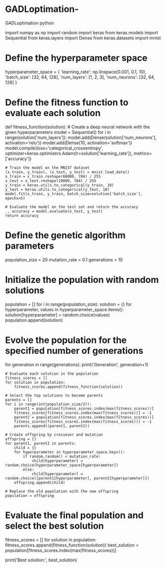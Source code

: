 # GADLoptimation-
GADLoptimation python

import numpy as np
import random
import keras
from keras.models import Sequential
from keras.layers import Dense
from keras.datasets import mnist

# Define the hyperparameter space
hyperparameter_space = {
    'learning_rate': np.linspace(0.001, 0.1, 10),
    'batch_size': [32, 64, 128],
    'num_layers': [1, 2, 3],
    'num_neurons': [32, 64, 128]
}

# Define the fitness function to evaluate each solution
def fitness_function(solution):
    # Create a deep neural network with the given hyperparameters
    model = Sequential()
    for i in range(solution['num_layers']):
        model.add(Dense(solution['num_neurons'], activation='relu'))
    model.add(Dense(10, activation='softmax'))
    model.compile(loss='categorical_crossentropy',
                  optimizer=keras.optimizers.Adam(lr=solution['learning_rate']),
                  metrics=['accuracy'])

    # Train the model on the MNIST dataset
    (x_train, y_train), (x_test, y_test) = mnist.load_data()
    x_train = x_train.reshape(60000, 784) / 255
    x_test = x_test.reshape(10000, 784) / 255
    y_train = keras.utils.to_categorical(y_train, 10)
    y_test = keras.utils.to_categorical(y_test, 10)
    model.fit(x_train, y_train, batch_size=solution['batch_size'], epochs=5)

    # Evaluate the model on the test set and return the accuracy
    _, accuracy = model.evaluate(x_test, y_test)
    return accuracy

# Define the genetic algorithm parameters
population_size = 20
mutation_rate = 0.1
generations = 10

# Initialize the population with random solutions
population = []
for i in range(population_size):
    solution = {}
    for hyperparameter, values in hyperparameter_space.items():
        solution[hyperparameter] = random.choice(values)
    population.append(solution)

# Evolve the population for the specified number of generations
for generation in range(generations):
    print('Generation', generation+1)

    # Evaluate each solution in the population
    fitness_scores = []
    for solution in population:
        fitness_scores.append(fitness_function(solution))

    # Select the top solutions to become parents
    parents = []
    for i in range(int(population_size/2)):
        parent1 = population[fitness_scores.index(max(fitness_scores))]
        fitness_scores[fitness_scores.index(max(fitness_scores))] = -1
        parent2 = population[fitness_scores.index(max(fitness_scores))]
        fitness_scores[fitness_scores.index(max(fitness_scores))] = -1
        parents.append((parent1, parent2))

    # Create offspring by crossover and mutation
    offspring = []
    for parent1, parent2 in parents:
        child = {}
        for hyperparameter in hyperparameter_space.keys():
            if random.random() < mutation_rate:
                child[hyperparameter] = random.choice(hyperparameter_space[hyperparameter])
            else:
                child[hyperparameter] = random.choice([parent1[hyperparameter], parent2[hyperparameter]])
        offspring.append(child)

    # Replace the old population with the new offspring
    population = offspring

# Evaluate the final population and select the best solution
fitness_scores = []
for solution in population:
    fitness_scores.append(fitness_function(solution))
best_solution = population[fitness_scores.index(max(fitness_scores))]

print('Best solution:', best_solution)
